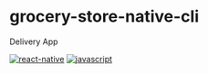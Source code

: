 # grocery-store-native-cli

Delivery App

[![react-native](https://img.shields.io/badge/React_Native-585858.svg?style=for-the-badge&logo=React)](https://github.com/AshileySabah/grocery-store-native-cli)
[![javascript](https://img.shields.io/badge/JavaScript-585858.svg?style=for-the-badge&logo=Javascript)](https://github.com/AshileySabah/grocery-store-native-cli)
